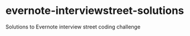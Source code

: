 evernote-interviewstreet-solutions
==================================

Solutions to Evernote interview street coding challenge
